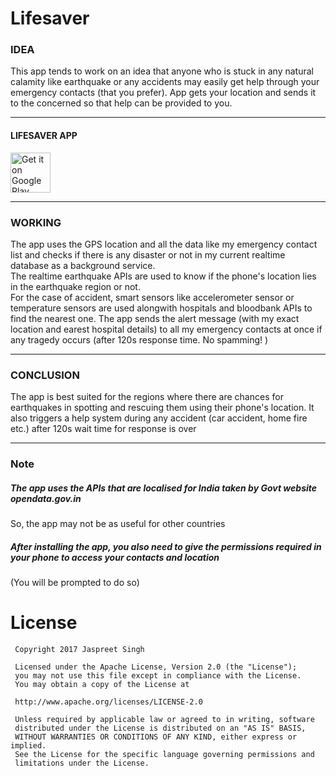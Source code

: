 # Lifesaver 

### IDEA <br>
This app tends to work on an idea that anyone who is stuck in any natural calamity like earthquake or any accidents may easily get help through your emergency contacts (that you prefer). App gets your location and sends it to the concerned so that help can be provided to you. <hr>
#### LIFESAVER APP 
<a href="https://play.google.com/store/apps/details?id=com.jskgmail.lifesaver">
  <img alt="Get it on Google Play" src="https://play.google.com/intl/en_us/badges/images/apps/en-play-badge-border.png" height="64" />
</a>
<br><hr>

### WORKING <br>
The app uses the GPS location and all the data like my emergency contact list and checks if there is any disaster or not in my current realtime database as a background service.<br>
The realtime earthquake APIs are used to know if the phone's location lies in the earthquake region or not. <br>
For the case of accident, smart sensors like accelerometer sensor or temperature sensors are used alongwith hospitals and bloodbank APIs to find the nearest one.
The app sends the alert message (with my exact location and earest hospital details) to all my emergency contacts at once if any tragedy occurs (after 120s response time. No spamming! )<hr>

### CONCLUSION <br>
The app is best suited for the regions where there are chances for earthquakes in spotting and rescuing them using their phone's location. It also triggers a help system during any accident (car accident, home fire etc.) after 120s wait time for response is over<hr>
### Note <br>

##### The app uses the APIs that are localised for India taken by Govt website opendata.gov.in <br>

So, the app may not be as useful for other countries
##### After installing the app, you also need to give the permissions required in your phone to access your contacts and location 
(You will be prompted to do so)

# License
```
 Copyright 2017 Jaspreet Singh

 Licensed under the Apache License, Version 2.0 (the "License");
 you may not use this file except in compliance with the License.
 You may obtain a copy of the License at

 http://www.apache.org/licenses/LICENSE-2.0

 Unless required by applicable law or agreed to in writing, software
 distributed under the License is distributed on an "AS IS" BASIS,
 WITHOUT WARRANTIES OR CONDITIONS OF ANY KIND, either express or implied.
 See the License for the specific language governing permissions and
 limitations under the License.
   
 ```
